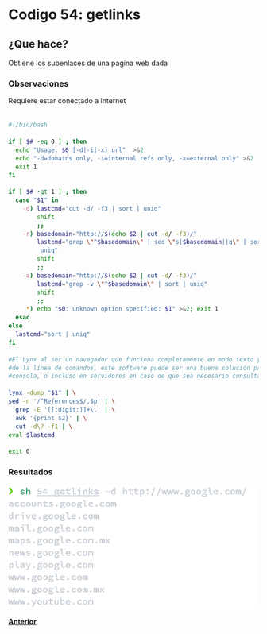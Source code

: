 # Codigo 54: getlinks

## ¿Que hace?
Obtiene los subenlaces de una pagina web dada

### **Observaciones**
Requiere estar conectado a internet

```bash

#!/bin/bash

if [ $# -eq 0 ] ; then
  echo "Usage: $0 [-d|-i|-x] url"  >&2
  echo "-d=domains only, -i=internal refs only, -x=external only" >&2
  exit 1
fi

if [ $# -gt 1 ] ; then
  case "$1" in
    -d) lastcmd="cut -d/ -f3 | sort | uniq"
        shift
        ;;
    -r) basedomain="http://$(echo $2 | cut -d/ -f3)/"
        lastcmd="grep \"^$basedomain\" | sed \"s|$basedomain||g\" | sort |\
	     uniq"
        shift
        ;;
    -a) basedomain="http://$(echo $2 | cut -d/ -f3)/"
        lastcmd="grep -v \"^$basedomain\" | sort | uniq"
        shift
        ;;
     *) echo "$0: unknown option specified: $1" >&2; exit 1
  esac
else
  lastcmd="sort | uniq"
fi

#El Lynx al ser un navegador que funciona completamente en modo texto y se utiliza a través 
#de la línea de comandos, este software puede ser una buena solución para sistemas basados ​​en 
#consola, o incluso en servidores en caso de que sea necesario consultar la Internet.

lynx -dump "$1" | \
sed -n '/^References$/,$p' | \
  grep -E '[[:digit:]]+\.' | \
  awk '{print $2}' | \
  cut -d\? -f1 | \
eval $lastcmd

exit 0
```
### **Resultados**

![](https://github.com/SPM-UPVictoria/test-git-itsHaydo/blob/main/capturas/capturas/54.png)

**[Anterior](https://github.com/SPM-UPVictoria/test-git-itsHaydo)**
